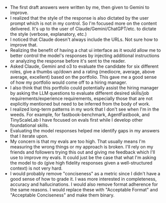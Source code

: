 - The first draft answers were written by me, then given to Gemini to improve.
- I realized that the style of the response is also dictated by the user prompt which is not in my control. So I'm focused more on the content delivered. It's up to the user of Claude/Gemini/ChatGPT/etc. to dictate the style (verbose, explanatory, etc.)
- I noticed that Claude doesn't always include the URLs. Not sure how to improve that.
- Realizing the benefit of having a chat ui interface as it would allow me to better control the model's responses by injecting additional instructions or analyzing the response before it's sent to the reader.
- Asked Claude, Gemini and o3 to evaluate the candidate for six different roles, give a thumbs up/down and a rating (mediocre, average, above average, excellent) based on the portfolio. This gave me a good sense of how my portfolio would come off to a hiring manager.
- I also think that this portfolio could potentially assist the hiring manager by asking the LLM questions to evaluate different desired skills/job requirements/experience requirements, especially those that are not explicitly mentioned but need to be inferred from the body of work.
- I realized long-term patterns in my work that I don't see when I'm in the weeds. For example, for fastbook-benchmark, AgentFastbook, and TinyScaleLab I have focused on evals first while I develop other foundational skills.
- Evaluating the model responses helped me identify gaps in my answers that I iterate upon.
- My concern is that my evals are too high. That usually means I'm measuring the wrong things or my approach is broken. I'll rely on my friends and followers trying this out and giving me feedback which I'll use to improve my evals. It could just be the case that what I'm asking the model to do (give high fidelity responses given a well-structured context) is not very hard.
- I would probably remove "conciseness" as a metric since I didn't have a good sense of how to grade it. I was more interested in completeness, accuracy and hallucinations. I would also remove format adherence for the same reasons. I would replace these with "Acceptable Format" and "Acceptable Conciseness" and make them binary.
